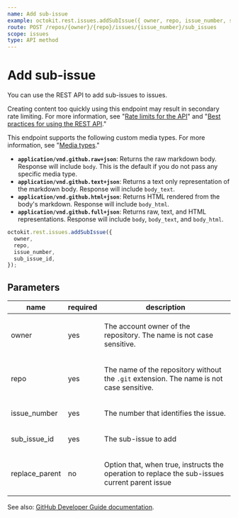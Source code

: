 ```yaml
---
name: Add sub-issue
example: octokit.rest.issues.addSubIssue({ owner, repo, issue_number, sub_issue_id })
route: POST /repos/{owner}/{repo}/issues/{issue_number}/sub_issues
scope: issues
type: API method
---
```


# Add sub-issue

You can use the REST API to add sub-issues to issues.

Creating content too quickly using this endpoint may result in secondary rate limiting.
For more information, see "[Rate limits for the API](https://docs.github.com/rest/using-the-rest-api/rate-limits-for-the-rest-api#about-secondary-rate-limits)"
and "[Best practices for using the REST API](https://docs.github.com/rest/guides/best-practices-for-using-the-rest-api)."

This endpoint supports the following custom media types. For more information, see "[Media types](https://docs.github.com/rest/using-the-rest-api/getting-started-with-the-rest-api#media-types)."

- **`application/vnd.github.raw+json`**: Returns the raw markdown body. Response will include `body`. This is the default if you do not pass any specific media type.
- **`application/vnd.github.text+json`**: Returns a text only representation of the markdown body. Response will include `body_text`.
- **`application/vnd.github.html+json`**: Returns HTML rendered from the body's markdown. Response will include `body_html`.
- **`application/vnd.github.full+json`**: Returns raw, text, and HTML representations. Response will include `body`, `body_text`, and `body_html`.

```js
octokit.rest.issues.addSubIssue({
  owner,
  repo,
  issue_number,
  sub_issue_id,
});
```

## Parameters

<table>
  <thead>
    <tr>
      <th>name</th>
      <th>required</th>
      <th>description</th>
    </tr>
  </thead>
  <tbody>
    <tr><td>owner</td><td>yes</td><td>

The account owner of the repository. The name is not case sensitive.

</td></tr>
<tr><td>repo</td><td>yes</td><td>

The name of the repository without the `.git` extension. The name is not case sensitive.

</td></tr>
<tr><td>issue_number</td><td>yes</td><td>

The number that identifies the issue.

</td></tr>
<tr><td>sub_issue_id</td><td>yes</td><td>

The sub-issue to add

</td></tr>
<tr><td>replace_parent</td><td>no</td><td>

Option that, when true, instructs the operation to replace the sub-issues current parent issue

</td></tr>
  </tbody>
</table>

See also: [GitHub Developer Guide documentation](https://docs.github.com/rest/issues/sub-issues#add-sub-issue).
